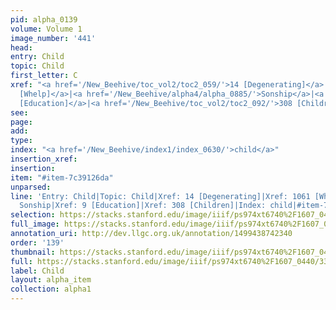 ```yaml
---
pid: alpha_0139
volume: Volume 1
image_number: '441'
head: 
entry: Child
topic: Child
first_letter: C
xref: "<a href='/New_Beehive/toc_vol2/toc2_059/'>14 [Degenerating]</a>|<a href='/New_Beehive/toc_vol2/toc2_206/'>1061
  [Whelp]</a>|<a href='/New_Beehive/alpha4/alpha_0885/'>Sonship</a>|<a href='/New_Beehive/toc_vol2/toc2_058/'>9
  [Education]</a>|<a href='/New_Beehive/toc_vol2/toc2_092/'>308 [Children]</a>"
see: 
page: 
add: 
type: 
index: "<a href='/New_Beehive/index1/index_0630/'>child</a>"
insertion_xref: 
insertion: 
item: "#item-7c39126da"
unparsed: 
line: 'Entry: Child|Topic: Child|Xref: 14 [Degenerating]|Xref: 1061 [Whelp]|Xref:
  Sonship|Xref: 9 [Education]|Xref: 308 [Children]|Index: child|#item-7c39126da'
selection: https://stacks.stanford.edu/image/iiif/ps974xt6740%2F1607_0440/335,2138,3108,691/full/0/default.jpg
full_image: https://stacks.stanford.edu/image/iiif/ps974xt6740%2F1607_0440/full/full/0/default.jpg
annotation_uri: http://dev.llgc.org.uk/annotation/1499438742340
order: '139'
thumbnail: https://stacks.stanford.edu/image/iiif/ps974xt6740%2F1607_0440/335,2138,600,180/250,/0/default.jpg
full: https://stacks.stanford.edu/image/iiif/ps974xt6740%2F1607_0440/335,2138,3108,691/full/0/default.jpg
label: Child
layout: alpha_item
collection: alpha1
---
```

